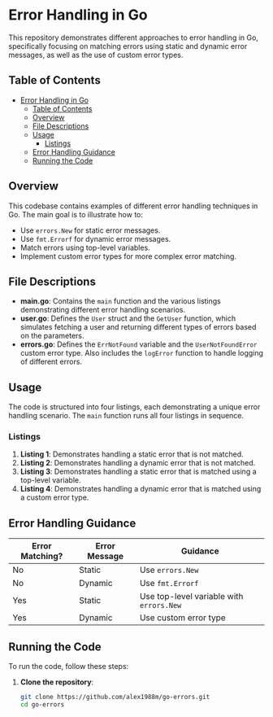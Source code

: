 # Error Handling in Go

This repository demonstrates different approaches to error handling in Go, specifically focusing on matching errors using static and dynamic error messages, as well as the use of custom error types.

## Table of Contents
- [Error Handling in Go](#error-handling-in-go)
  - [Table of Contents](#table-of-contents)
  - [Overview](#overview)
  - [File Descriptions](#file-descriptions)
  - [Usage](#usage)
    - [Listings](#listings)
  - [Error Handling Guidance](#error-handling-guidance)
  - [Running the Code](#running-the-code)

## Overview

This codebase contains examples of different error handling techniques in Go. The main goal is to illustrate how to:
- Use `errors.New` for static error messages.
- Use `fmt.Errorf` for dynamic error messages.
- Match errors using top-level variables.
- Implement custom error types for more complex error matching.

## File Descriptions

- **main.go**: Contains the `main` function and the various listings demonstrating different error handling scenarios.
- **user.go**: Defines the `User` struct and the `GetUser` function, which simulates fetching a user and returning different types of errors based on the parameters.
- **errors.go**: Defines the `ErrNotFound` variable and the `UserNotFoundError` custom error type. Also includes the `logError` function to handle logging of different errors.

## Usage

The code is structured into four listings, each demonstrating a unique error handling scenario. The `main` function runs all four listings in sequence.

### Listings

1. **Listing 1**: Demonstrates handling a static error that is not matched.
2. **Listing 2**: Demonstrates handling a dynamic error that is not matched.
3. **Listing 3**: Demonstrates handling a static error that is matched using a top-level variable.
4. **Listing 4**: Demonstrates handling a dynamic error that is matched using a custom error type.

## Error Handling Guidance

| Error Matching? | Error Message | Guidance                                   |
|-----------------|---------------|--------------------------------------------|
| No              | Static        | Use `errors.New`                           |
| No              | Dynamic       | Use `fmt.Errorf`                           |
| Yes             | Static        | Use top-level variable with `errors.New`   |
| Yes             | Dynamic       | Use custom error type                      |

## Running the Code

To run the code, follow these steps:

1. **Clone the repository**:
   ```sh
   git clone https://github.com/alex1988m/go-errors.git
   cd go-errors
